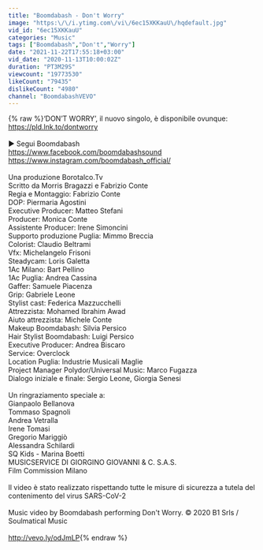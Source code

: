 ```yaml
---
title: "Boomdabash - Don't Worry"
image: "https:\/\/i.ytimg.com\/vi\/6ec15XKKauU\/hqdefault.jpg"
vid_id: "6ec15XKKauU"
categories: "Music"
tags: ["Boomdabash","Don't","Worry"]
date: "2021-11-22T17:55:18+03:00"
vid_date: "2020-11-13T10:00:02Z"
duration: "PT3M29S"
viewcount: "19773530"
likeCount: "79435"
dislikeCount: "4980"
channel: "BoomdabashVEVO"
---
```

{% raw %}‘DON’T WORRY’, il nuovo singolo, è disponibile ovunque: <a rel="nofollow" target="blank" href="https://pld.lnk.to/dontworry">https://pld.lnk.to/dontworry</a><br /> <br />► Segui Boomdabash<br /><a rel="nofollow" target="blank" href="https://www.facebook.com/boomdabashsound">https://www.facebook.com/boomdabashsound</a><br /><a rel="nofollow" target="blank" href="https://www.instagram.com/boomdabash_official/">https://www.instagram.com/boomdabash_official/</a><br /><br />Una produzione Borotalco.Tv<br />Scritto da Morris Bragazzi e Fabrizio Conte<br />Regia e Montaggio: Fabrizio Conte<br />DOP: Piermaria Agostini<br />Executive Producer: Matteo Stefani<br />Producer: Monica Conte<br />Assistente Producer: Irene Simoncini<br />Supporto produzione Puglia: Mimmo Breccia<br />Colorist: Claudio Beltrami<br />Vfx: Michelangelo Frisoni<br />Steadycam: Loris Galetta<br />1Ac Milano: Bart Pellino<br />1Ac Puglia: Andrea Cassina<br />Gaffer: Samuele Piacenza<br />Grip: Gabriele Leone<br />Stylist cast: Federica Mazzucchelli<br />Attrezzista: Mohamed Ibrahim Awad<br />Aiuto attrezzista: Michele Conte<br />Makeup Boomdabash: Silvia Persico<br />Hair Stylist Boomdabash: Luigi Persico<br />Executive Producer: Andrea Biscaro <br />Service: Overclock <br />Location Puglia: Industrie Musicali Maglie<br />Project Manager Polydor/Universal Music: Marco Fugazza<br />Dialogo iniziale e finale: Sergio Leone, Giorgia Senesi<br /> <br />Un ringraziamento speciale a: <br />Gianpaolo Bellanova<br />Tommaso Spagnoli<br />Andrea Vetralla<br />Irene Tomasi<br />Gregorio Mariggiò<br />Alessandra Schilardi <br />SQ Kids - Marina Boetti <br />MUSICSERVICE DI GIORGINO GIOVANNI &amp; C. S.A.S.<br />Film Commission Milano<br /> <br />Il video è stato realizzato rispettando tutte le misure di sicurezza a tutela del contenimento del virus SARS-CoV-2 <br /><br />Music video by Boomdabash performing Don't Worry. © 2020 B1 Srls / Soulmatical Music<br /><br /><a rel="nofollow" target="blank" href="http://vevo.ly/odJmLP">http://vevo.ly/odJmLP</a>{% endraw %}
